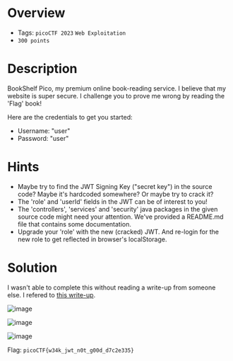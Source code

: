 # Overview
* Tags: `picoCTF 2023` `Web Exploitation`
* `300 points`

# Description
BookShelf Pico, my premium online book-reading service.
I believe that my website is super secure. I challenge you to prove me wrong by reading the 'Flag' book!

Here are the credentials to get you started:
* Username: "user"
* Password: "user"

# Hints
* Maybe try to find the JWT Signing Key ("secret key") in the source code? Maybe it's hardcoded somewhere? Or maybe try to crack it?
* The 'role' and 'userId' fields in the JWT can be of interest to you!
* The 'controllers', 'services' and 'security' java packages in the given source code might need your attention. We've provided a README.md file that contains some documentation.
* Upgrade your 'role' with the new (cracked) JWT. And re-login for the new role to get reflected in browser's localStorage.

# Solution
I wasn't able to complete this without reading a write-up from someone else. I refered to [this write-up](https://brandon-t-elliott.github.io/java-code-analysis).

![image](https://github.com/Bsnookie9/picoCTF-2023-WriteUp/assets/106827110/a1079229-9111-4fd5-a630-edde6cf94c48)

![image](https://github.com/Bsnookie9/picoCTF-2023-WriteUp/assets/106827110/47b5f1ff-e7ce-4e40-8dcb-8b3953b55325)

![image](https://github.com/Bsnookie9/picoCTF-2023-WriteUp/assets/106827110/f246031e-8bdc-496b-b2c7-d6ddf2b4ccc8)

Flag: `picoCTF{w34k_jwt_n0t_g00d_d7c2e335}`
